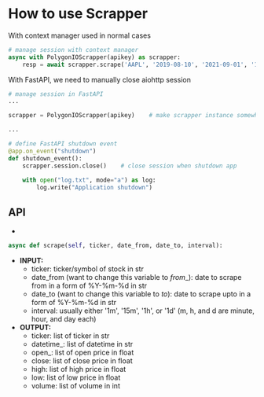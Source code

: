 # How to use Scrapper

With context manager used in normal cases
```python
# manage session with context manager
async with PolygonIOScrapper(apikey) as scrapper:
    resp = await scrapper.scrape('AAPL', '2019-08-10', '2021-09-01', '1m')

```


With FastAPI, we need to manually close aiohttp session
```python
# manage session in FastAPI
...

scrapper = PolygonIOScrapper(apikey)    # make scrapper instance somewhere

...

# define FastAPI shutdown event
@app.on_event("shutdown")
def shutdown_event():
    scrapper.session.close()    # close session when shutdown app
    
    with open("log.txt", mode="a") as log:
        log.write("Application shutdown")

```


## API

* 
```python
async def scrape(self, ticker, date_from, date_to, interval):
```
  * __INPUT:__
    * ticker: ticker/symbol of stock in str
    * date_from (want to change this variable to _from__): date to scrape from in a form of %Y-%m-%d in str
    * date_to (want to change this variable to _to_): date to scrape upto in a form of %Y-%m-%d in str
    * interval: usually either '1m', '15m', '1h', or '1d' (m, h, and d are minute, hour, and day each)
  * __OUTPUT:__
    * ticker: list of ticker in str
    * datetime_: list of datetime in str
    * open_: list of open price in float
    * close: list of close price in float
    * high: list of high price in float
    * low: list of low price in float
    * volume: list of volume in int

